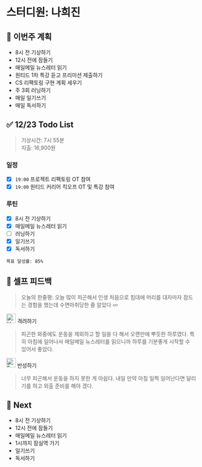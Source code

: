 # 스터디원: 나희진

## 🚀 이번주 계획
- 8시 전 기상하기
- 12시 전에 잠들기
- 매일메일 뉴스레터 읽기
- 원티드 1차 특강 듣고 프리미션 제출하기
- CS 리팩토링 구현 계획 세우기
- 주 3회 러닝하기
- 매일 일기쓰기
- 매일 독서하기

## ✅ 12/23 Todo List

> 기상시간: 7시 55분 <br />
> 지출: 16,900원

### 일정
- [x] `19:00` 프로젝트 리팩토링 OT 참여
- [x] `19:00` 원티드 커리어 킥오프 OT 및 특강 참여

### 루틴
- [x] 8시 전 기상하기
- [x] 매일메일 뉴스레터 읽기
- [ ] 러닝하기
- [x] 일기쓰기
- [x] 독서하기

```
목표 달성률: 85%
```

## 🎉 셀프 피드백

> 오늘의 한줄평: 오늘 많이 피곤해서 인생 처음으로 침대에 머리를 대자마자 잠드는 경험을 했는데 수면마취당한 줄 알았다 💤

<img src="https://raw.githubusercontent.com/Tarikul-Islam-Anik/Animated-Fluent-Emojis/master/Emojis/Smilies/Hugging%20Face.png" alt="Hugging Face" width="25" height="25"> 격려하기</img>

> 피곤한 와중에도 운동을 제외하고 할 일을 다 해서 오랜만에 뿌듯한 하루였다. 특히 아침에 일어나서 매일메일 뉴스레터를 읽으니까 하루를 기분좋게 시작할 수 있어서 좋았다.

<img src="https://raw.githubusercontent.com/Tarikul-Islam-Anik/Animated-Fluent-Emojis/master/Emojis/Smilies/Face%20with%20Monocle.png" alt="Face with Monocle" width="25" height="25"> 반성하기</img>

> 너무 피곤해서 운동을 하지 못한 게 아쉽다. 내일 만약 아침 일찍 일어난다면 달리기를 하고 외출 준비를 해야 겠다.

## 🌱 Next
- 8시 전 기상하기
- 12시 전에 잠들기
- 매일메일 뉴스레터 읽기
- 1시까지 잠실역 가기
- 일기쓰기
- 독서하기